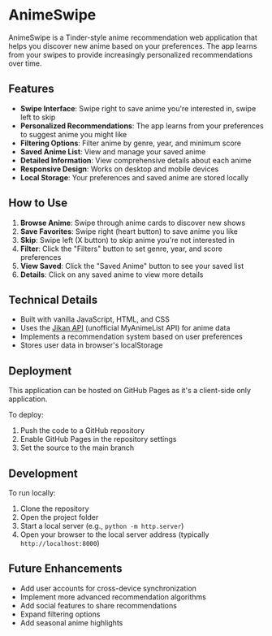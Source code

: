 # AnimeSwipe

AnimeSwipe is a Tinder-style anime recommendation web application that helps you discover new anime based on your preferences. The app learns from your swipes to provide increasingly personalized recommendations over time.

## Features

- **Swipe Interface**: Swipe right to save anime you're interested in, swipe left to skip
- **Personalized Recommendations**: The app learns from your preferences to suggest anime you might like
- **Filtering Options**: Filter anime by genre, year, and minimum score
- **Saved Anime List**: View and manage your saved anime
- **Detailed Information**: View comprehensive details about each anime
- **Responsive Design**: Works on desktop and mobile devices
- **Local Storage**: Your preferences and saved anime are stored locally

## How to Use

1. **Browse Anime**: Swipe through anime cards to discover new shows
2. **Save Favorites**: Swipe right (heart button) to save anime you like
3. **Skip**: Swipe left (X button) to skip anime you're not interested in
4. **Filter**: Click the "Filters" button to set genre, year, and score preferences
5. **View Saved**: Click the "Saved Anime" button to see your saved list
6. **Details**: Click on any saved anime to view more details

## Technical Details

- Built with vanilla JavaScript, HTML, and CSS
- Uses the [Jikan API](https://jikan.moe/) (unofficial MyAnimeList API) for anime data
- Implements a recommendation system based on user preferences
- Stores user data in browser's localStorage

## Deployment

This application can be hosted on GitHub Pages as it's a client-side only application.

To deploy:
1. Push the code to a GitHub repository
2. Enable GitHub Pages in the repository settings
3. Set the source to the main branch

## Development

To run locally:
1. Clone the repository
2. Open the project folder
3. Start a local server (e.g., `python -m http.server`)
4. Open your browser to the local server address (typically `http://localhost:8000`)

## Future Enhancements

- Add user accounts for cross-device synchronization
- Implement more advanced recommendation algorithms
- Add social features to share recommendations
- Expand filtering options
- Add seasonal anime highlights
